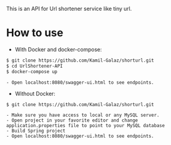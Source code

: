 This is an API for Url shortener service like tiny url. 

# How to use 
+ With Docker and docker-compose: 

```sh
$ git clone https://github.com/Kamil-Galaz/shorturl.git
$ cd UrlShortener-API 
$ docker-compose up 
```

    - Open localhost:8080/swagger-ui.html to see endpoints. 

- Without Docker: 
```sh
$ git clone https://github.com/Kamil-Galaz/shorturl.git
```
    - Make sure you have access to local or any MySQL server.
    - Open project in your favorite editor and change application.properties file to point to your MySQL database
    - Build Spring project 
    - Open localhost:8080/swagger-ui.html to see endpoints.

